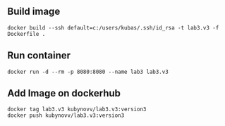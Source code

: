 ## Build image
```
docker build --ssh default=c:/users/kubas/.ssh/id_rsa -t lab3.v3 -f Dockerfile .
```

## Run container 
```
docker run -d --rm -p 8080:8080 --name lab3 lab3.v3
```

## Add Image on dockerhub
```
docker tag lab3.v3 kubynovv/lab3.v3:version3
docker push kubynovv/lab3.v3:version3 
```
